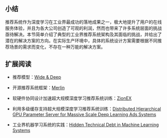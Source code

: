 ## 小结

推荐系统作为深度学习在工业界最成功的落地成果之一，极大地提升了用户的在线服务体验，并且为各大公司创造了可观的利润，然而也带来了许多系统层面的挑战亟待解决。本节简单介绍了典型的工业界推荐系统架构及其面临的挑战，并给出了潜在的解决方案的方向。在实际生产环境中，具体的系统设计方案需要根据不同推荐场景的需求而变化，不存在一种万能的解决方案。

## 扩展阅读

- 推荐模型：[Wide & Deep](https://arxiv.org/abs/1606.07792)
  
- 开源推荐系统框架：[Merlin](https://irsworkshop.github.io/2020/publications/paper_21_Oldridge_Merlin.pdf)
  
- 软硬件协同设计加速超大规模深度学习推荐系统训练：[ZionEX](https://arxiv.org/abs/2104.05158v5)

- 利用多级缓存支持超大规模深度学习推荐系统训练：[Distributed Hierarchical GPU Parameter Server for Massive Scale Deep Learning Ads Systems](https://arxiv.org/abs/2003.05622)

- 工业界机器学习系统的实践：[Hidden Technical Debt in Machine Learning Systems](https://papers.nips.cc/paper/2015/hash/86df7dcfd896fcaf2674f757a2463eba-Abstract.html)